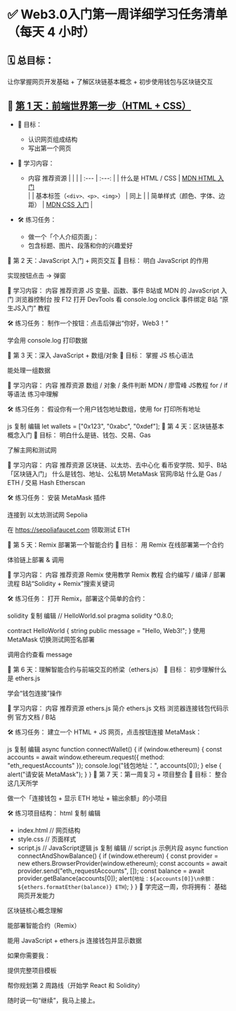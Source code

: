 # ✅ Web3.0入门第一周详细学习任务清单（每天 4 小时）
## 🗓️ 总目标：
让你掌握网页开发基础 + 了解区块链基本概念 + 初步使用钱包与区块链交互

## 📅 [第 1 天：前端世界第一步（HTML + CSS）](./Day1.md)  
- 🎯 目标：
  - 认识网页组成结构
  - 写出第一个网页

- 📘 学习内容：
  - 内容	推荐资源
  |     |     |
  | :--- | :---: |
  | 什么是 HTML / CSS	 | [MDN HTML 入门](https://developer.mozilla.org/zh-CN/docs/Learn_web_development/Core/Structuring_content)<br> |
  | 基本标签（`<div>、<p>、<img>`）	| 同上 |
  | 简单样式（颜色、字体、边距）	  | [MDN CSS 入门](https://developer.mozilla.org/zh-CN/docs/Learn/CSS) |

- 🛠️ 练习任务：
  - 做一个「个人介绍页面」：
  - 包含标题、图片、段落和你的兴趣爱好

📅 第 2 天：JavaScript 入门 + 网页交互
🎯 目标：
明白 JavaScript 的作用

实现按钮点击 → 弹窗

📘 学习内容：
内容	推荐资源
JS 变量、函数、事件	B站或 MDN 的 JavaScript 入门
浏览器控制台	按 F12 打开 DevTools 看 console.log
onclick 事件绑定	B站 “原生JS入门” 教程

🛠️ 练习任务：
制作一个按钮：点击后弹出“你好，Web3！”

学会用 console.log 打印数据

📅 第 3 天：深入 JavaScript + 数组/对象
🎯 目标：
掌握 JS 核心语法

能处理一组数据

📘 学习内容：
内容	推荐资源
数组 / 对象 / 条件判断	MDN / 廖雪峰 JS教程
for / if 等语法	练习中理解

🛠️ 练习任务：
假设你有一个用户钱包地址数组，使用 for 打印所有地址

js
复制
编辑
let wallets = ["0x123", "0xabc", "0xdef"];
📅 第 4 天：区块链基本概念入门
🎯 目标：
明白什么是链、钱包、交易、Gas

了解主网和测试网

📘 学习内容：
内容	推荐资源
区块链、以太坊、去中心化	看币安学院、知乎、B站「区块链入门」
什么是钱包、地址、公私钥	MetaMask 官网/B站
什么是 Gas / ETH / 交易 Hash	Etherscan

🛠️ 练习任务：
安装 MetaMask 插件

连接到 以太坊测试网 Sepolia

在 https://sepoliafaucet.com 领取测试 ETH

📅 第 5 天：Remix 部署第一个智能合约
🎯 目标：
用 Remix 在线部署第一个合约

体验链上部署 & 调用

📘 学习内容：
内容	推荐资源
Remix 使用教学	Remix 教程
合约编写 / 编译 / 部署流程	B站“Solidity + Remix”搜索关键词

🛠️ 练习任务：
打开 Remix，部署这个简单的合约：

solidity
复制
编辑
// HelloWorld.sol
pragma solidity ^0.8.0;

contract HelloWorld {
    string public message = "Hello, Web3!";
}
使用 MetaMask 切换测试网签名部署

调用合约查看 message

📅 第 6 天：理解智能合约与前端交互的桥梁（ethers.js）
🎯 目标：
初步理解什么是 ethers.js

学会“钱包连接”操作

📘 学习内容：
内容	推荐资源
ethers.js 简介	ethers.js 文档
浏览器连接钱包代码示例	官方文档 / B站

🛠️ 练习任务：
建立一个 HTML + JS 网页，点击按钮连接 MetaMask：

js
复制
编辑
async function connectWallet() {
  if (window.ethereum) {
    const accounts = await window.ethereum.request({ method: "eth_requestAccounts" });
    console.log("钱包地址：", accounts[0]);
  } else {
    alert("请安装 MetaMask");
  }
}
📅 第 7 天：第一周复习 + 项目整合
🎯 目标：
整合这几天所学

做一个「连接钱包 + 显示 ETH 地址 + 输出余额」的小项目

🛠️ 练习项目结构：
html
复制
编辑
- index.html     // 网页结构
- style.css      // 页面样式
- script.js      // JavaScript逻辑
js
复制
编辑
// script.js 示例片段
async function connectAndShowBalance() {
  if (window.ethereum) {
    const provider = new ethers.BrowserProvider(window.ethereum);
    const accounts = await provider.send("eth_requestAccounts", []);
    const balance = await provider.getBalance(accounts[0]);
    alert(`地址：${accounts[0]}\n余额：${ethers.formatEther(balance)} ETH`);
  }
}
🎁 学完这一周，你将拥有：
基础网页开发能力

区块链核心概念理解

能部署智能合约（Remix）

能用 JavaScript + ethers.js 连接钱包并显示数据

如果你需要我：

提供完整项目模板

帮你规划第 2 周路线（开始学 React 和 Solidity）

随时说一句“继续”，我马上接上。
